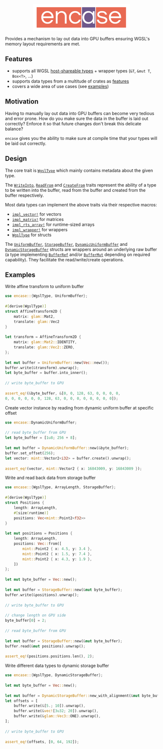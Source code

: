 <p align="center"><img src="./logo.svg" width="320px" alt/></p>

Provides a mechanism to lay out data into GPU buffers ensuring WGSL's memory layout requirements are met.

## Features

- supports all WGSL [host-shareable types] + wrapper types (`&T`, `&mut T`, `Box<T>`, ...)
- supports data types from a multitude of crates as [features]
- covers a wide area of use cases (see [examples](#examples))

## Motivation

Having to manually lay out data into GPU buffers can become very tedious and error prone. How do you make sure the data in the buffer is laid out correctly? Enforce it so that future changes don't break this delicate balance?

`encase` gives you the ability to make sure at compile time that your types will be laid out correctly.

## Design

The core trait is [`WgslType`] which mainly contains metadata about the given type.

The [`WriteInto`], [`ReadFrom`] and [`CreateFrom`] traits represent the ability of a type to be written into the buffer, read from the buffer and created from the buffer respectively.

Most data types can implement the above traits via their respective macros:

  - [`impl_vector!`] for vectors
  - [`impl_matrix!`] for matrices
  - [`impl_rts_array!`] for runtime-sized arrays
  - [`impl_wrapper!`] for wrappers
  - [`WgslType`][derive@WgslType] for structs

The [`UniformBuffer`], [`StorageBuffer`], [`DynamicUniformBuffer`] and [`DynamicStorageBuffer`] structs are wrappers around an underlying raw buffer (a type implementing [`BufferRef`] and/or [`BufferMut`] depending on required capability). They facilitate the read/write/create operations.

## Examples

Write affine transform to uniform buffer

```rust
use encase::{WgslType, UniformBuffer};

#[derive(WgslType)]
struct AffineTransform2D {
    matrix: glam::Mat2,
    translate: glam::Vec2
}

let transform = AffineTransform2D {
    matrix: glam::Mat2::IDENTITY,
    translate: glam::Vec2::ZERO,
};

let mut buffer = UniformBuffer::new(Vec::new());
buffer.write(&transform).unwrap();
let byte_buffer = buffer.into_inner();

// write byte_buffer to GPU

assert_eq!(&byte_buffer, &[0, 0, 128, 63, 0, 0, 0, 0,
0, 0, 0, 0, 0, 0, 128, 63, 0, 0, 0, 0, 0, 0, 0, 0]);
```

Create vector instance by reading from dynamic uniform buffer at specific offset

```rust
use encase::DynamicUniformBuffer;

// read byte_buffer from GPU
let byte_buffer = [1u8; 256 + 8];

let mut buffer = DynamicUniformBuffer::new(&byte_buffer);
buffer.set_offset(256);
let vector: mint::Vector2<i32> = buffer.create().unwrap();

assert_eq!(vector, mint::Vector2 { x: 16843009, y: 16843009 });
```

Write and read back data from storage buffer

```rust
use encase::{WgslType, ArrayLength, StorageBuffer};

#[derive(WgslType)]
struct Positions {
    length: ArrayLength,
    #[size(runtime)]
    positions: Vec<mint::Point2<f32>>
}

let mut positions = Positions {
    length: ArrayLength,
    positions: Vec::from([
        mint::Point2 { x: 4.5, y: 3.4 },
        mint::Point2 { x: 1.5, y: 7.4 },
        mint::Point2 { x: 4.3, y: 1.9 },
    ])
};

let mut byte_buffer = Vec::new();

let mut buffer = StorageBuffer::new(&mut byte_buffer);
buffer.write(&positions).unwrap();

// write byte_buffer to GPU

// change length on GPU side
byte_buffer[0] = 2;

// read byte_buffer from GPU

let mut buffer = StorageBuffer::new(&mut byte_buffer);
buffer.read(&mut positions).unwrap();

assert_eq!(positions.positions.len(), 2);

```

Write different data types to dynamic storage buffer

```rust
use encase::{WgslType, DynamicStorageBuffer};

let mut byte_buffer = Vec::new();

let mut buffer = DynamicStorageBuffer::new_with_alignment(&mut byte_buffer, 64);
let offsets = [
    buffer.write(&[5.; 10]).unwrap(),
    buffer.write(&vec![3u32; 20]).unwrap(),
    buffer.write(&glam::Vec3::ONE).unwrap(),
];

// write byte_buffer to GPU

assert_eq!(offsets, [0, 64, 192]);

```

[host-shareable types]: https://gpuweb.github.io/gpuweb/wgsl/#host-shareable-types
[features]: https://docs.rs/crate/encase/latest/features
[`WgslType`]: https://docs.rs/crate/encase/latest/encase/trait.WgslType.html

[`WriteInto`]: https://docs.rs/crate/encase/latest/encase/internal/trait.WriteInto.html
[`ReadFrom`]: https://docs.rs/crate/encase/latest/encase/internal/trait.ReadFrom.html
[`CreateFrom`]: https://docs.rs/crate/encase/latest/encase/internal/trait.CreateFrom.html

[`impl_vector!`]: https://docs.rs/crate/encase/latest/encase/macro.impl_vector.html
[`impl_matrix!`]: https://docs.rs/crate/encase/latest/encase/macro.impl_matrix.html
[`impl_rts_array!`]: https://docs.rs/crate/encase/latest/encase/macro.impl_rts_array.html
[`impl_wrapper!`]: https://docs.rs/crate/encase/latest/encase/macro.impl_wrapper.html
[derive@WgslType]: https://docs.rs/crate/encase/latest/encase/derive.WgslType.html

[`UniformBuffer`]: https://docs.rs/crate/encase/latest/encase/struct.UniformBuffer.html
[`StorageBuffer`]: https://docs.rs/crate/encase/latest/encase/struct.StorageBuffer.html
[`DynamicUniformBuffer`]: https://docs.rs/crate/encase/latest/encase/struct.DynamicUniformBuffer.html
[`DynamicStorageBuffer`]: https://docs.rs/crate/encase/latest/encase/struct.DynamicStorageBuffer.html

[`BufferRef`]: https://docs.rs/crate/encase/latest/encase/internal/trait.BufferRef.html
[`BufferMut`]: https://docs.rs/crate/encase/latest/encase/internal/trait.BufferMut.html